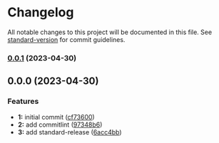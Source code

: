 # Changelog

All notable changes to this project will be documented in this file. See [standard-version](https://github.com/conventional-changelog/standard-version) for commit guidelines.

### [0.0.1](https://github.com-caglagezgen/caglagezgen/first-release-project/compare/v0.0.0...v0.0.1) (2023-04-30)

## 0.0.0 (2023-04-30)


### Features

* **1:** initial commit ([cf73600](https://github.com-caglagezgen/caglagezgen/first-release-project/commit/cf736007d808fafbbc910a6042e63abfc925aa54))
* **2:** add commitlint ([97348b6](https://github.com-caglagezgen/caglagezgen/first-release-project/commit/97348b6b632236a96933c511befd85b64a25eb14))
* **3:** add standard-release ([6acc4bb](https://github.com-caglagezgen/caglagezgen/first-release-project/commit/6acc4bb5887a35fee8b0e16006de90e11dea72ca))
